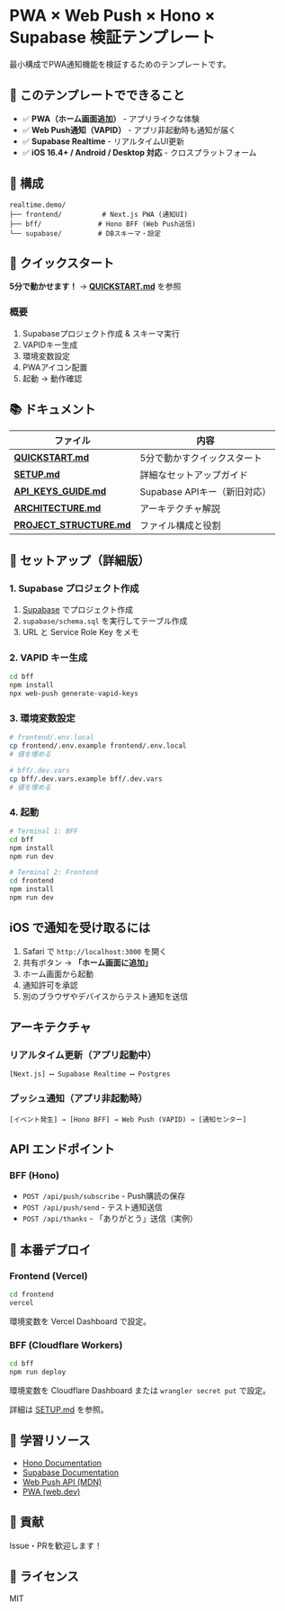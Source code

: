 # PWA × Web Push × Hono × Supabase 検証テンプレート

最小構成でPWA通知機能を検証するためのテンプレートです。

## 🎯 このテンプレートでできること

- ✅ **PWA（ホーム画面追加）** - アプリライクな体験
- ✅ **Web Push通知（VAPID）** - アプリ非起動時も通知が届く
- ✅ **Supabase Realtime** - リアルタイムUI更新
- ✅ **iOS 16.4+ / Android / Desktop 対応** - クロスプラットフォーム

## 📁 構成

```
realtime.demo/
├── frontend/          # Next.js PWA (通知UI)
├── bff/              # Hono BFF (Web Push送信)
└── supabase/         # DBスキーマ・設定
```

## 🚀 クイックスタート

**5分で動かせます！** → **[QUICKSTART.md](./QUICKSTART.md)** を参照

### 概要

1. Supabaseプロジェクト作成 & スキーマ実行
2. VAPIDキー生成
3. 環境変数設定
4. PWAアイコン配置
5. 起動 → 動作確認

## 📚 ドキュメント

| ファイル | 内容 |
|---------|------|
| **[QUICKSTART.md](./QUICKSTART.md)** | 5分で動かすクイックスタート |
| **[SETUP.md](./SETUP.md)** | 詳細なセットアップガイド |
| **[API_KEYS_GUIDE.md](./API_KEYS_GUIDE.md)** | Supabase APIキー（新旧対応） |
| **[ARCHITECTURE.md](./ARCHITECTURE.md)** | アーキテクチャ解説 |
| **[PROJECT_STRUCTURE.md](./PROJECT_STRUCTURE.md)** | ファイル構成と役割 |

## 🔧 セットアップ（詳細版）

### 1. Supabase プロジェクト作成

1. [Supabase](https://supabase.com) でプロジェクト作成
2. `supabase/schema.sql` を実行してテーブル作成
3. URL と Service Role Key をメモ

### 2. VAPID キー生成

```bash
cd bff
npm install
npx web-push generate-vapid-keys
```

### 3. 環境変数設定

```bash
# frontend/.env.local
cp frontend/.env.example frontend/.env.local
# 値を埋める

# bff/.dev.vars
cp bff/.dev.vars.example bff/.dev.vars
# 値を埋める
```

### 4. 起動

```bash
# Terminal 1: BFF
cd bff
npm install
npm run dev

# Terminal 2: Frontend
cd frontend
npm install
npm run dev
```

## iOS で通知を受け取るには

1. Safari で `http://localhost:3000` を開く
2. 共有ボタン → **「ホーム画面に追加」**
3. ホーム画面から起動
4. 通知許可を承認
5. 別のブラウザやデバイスからテスト通知を送信

## アーキテクチャ

### リアルタイム更新（アプリ起動中）
```
[Next.js] ⟷ Supabase Realtime ⟷ Postgres
```

### プッシュ通知（アプリ非起動時）
```
[イベント発生] → [Hono BFF] → Web Push (VAPID) → [通知センター]
```

## API エンドポイント

### BFF (Hono)

- `POST /api/push/subscribe` - Push購読の保存
- `POST /api/push/send` - テスト通知送信
- `POST /api/thanks` - 「ありがとう」送信（実例）

## 🚢 本番デプロイ

### Frontend (Vercel)
```bash
cd frontend
vercel
```

環境変数を Vercel Dashboard で設定。

### BFF (Cloudflare Workers)
```bash
cd bff
npm run deploy
```

環境変数を Cloudflare Dashboard または `wrangler secret put` で設定。

詳細は [SETUP.md](./SETUP.md) を参照。

## 📖 学習リソース

- [Hono Documentation](https://hono.dev/)
- [Supabase Documentation](https://supabase.com/docs)
- [Web Push API (MDN)](https://developer.mozilla.org/en-US/docs/Web/API/Push_API)
- [PWA (web.dev)](https://web.dev/progressive-web-apps/)

## 🤝 貢献

Issue・PRを歓迎します！

## 📄 ライセンス

MIT

